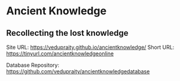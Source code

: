 # Ancient Knowledge

## Recollecting the lost knowledge

Site URL: https://vedupraity.github.io/ancientknowledge/
Short URL: https://tinyurl.com/ancientknowledgeonline

Database Repository: https://github.com/vedupraity/ancientknowledgedatabase
